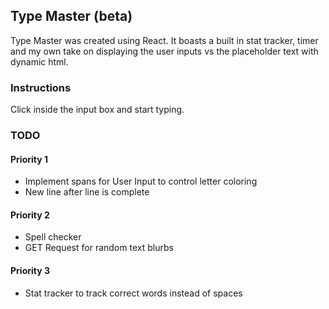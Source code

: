 ## Type Master (beta)
Type Master was created using React. It boasts a built in stat tracker, timer and my own take on displaying the user inputs vs the placeholder text with dynamic html. 

### Instructions
Click inside the input box and start typing.

### TODO
#### Priority 1
- Implement spans for User Input to control letter coloring
- New line after line is complete

#### Priority 2
- Spell checker
- GET Request for random text blurbs

#### Priority 3
- Stat tracker to track correct words instead of spaces
